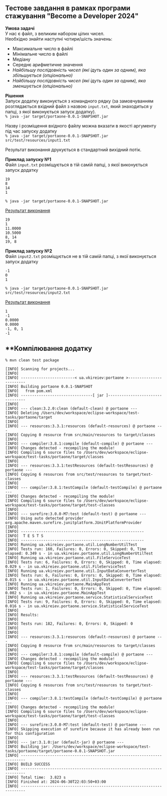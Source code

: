 ## Тестове завдання в рамках програми стажування "Become a Developer 2024"

**Умова задачі**   
У нас є файл, з  великим набором цілих чисел.  
Необхідно знайти наступні чотири/шість значень:
- Максимальне число в файлі 
- Мінімальне число в файлі 
- Медіану 
- Середнє арифметичне значення
- *Найбільшу послідовність чисел (які ідуть один за одним), яка збільшується (опціонально)*
- *Найбільшу послідовність чисел (які ідуть один за одним), яка зменшується (опціонально)*


**Рішення**  
Запуск додатку виконується з командного рядку (за замовчуванням розглядається вхідний файл з назвою `input.txt`, який знаходиться у папці, з якої виконується запуск додатку).  
`% java -jar target/portaone-0.0.1-SNAPSHOT.jar`

Назву і розміщення вхідного файлу можна вказати в якості аргументу під час запуску додатку  
`% java -jar target/portaone-0.0.1-SNAPSHOT.jar src/test/resources/input1.txt`

Результат виконання друкується в стандартний вихідний потік.

**Приклад запуску №1**   
Файл `input.txt` розміщується в тій самій папці, з якої виконується запуск додатку
```
19
8
14
1
```
`% java -jar target/portaone-0.0.1-SNAPSHOT.jar`

<ins>Результат виконання</ins>
```
19
1
11.0000
10.5000
8, 14
19, 8
```

**Приклад запуску №2**   
Файл `input2.txt` розміщується не в тій самій папці, з якої виконується запуск додатку
```
-1
0
1
```
`% java -jar target/portaone-0.0.1-SNAPSHOT.jar src/test/resources/input2.txt`

<ins>Результат виконання</ins>
```
1
-1
0.0000
0.0000
-1, 0, 1
-1
```

## **Компілювання додатку

`% mvn clean test package`

```
[INFO] Scanning for projects...
[INFO] 
[INFO] ------------------------< ua.vkireiev:portaone >------------------------
[INFO] Building portaone 0.0.1-SNAPSHOT
[INFO]   from pom.xml
[INFO] --------------------------------[ jar ]---------------------------------
[INFO] 
[INFO] --- clean:3.2.0:clean (default-clean) @ portaone ---
[INFO] Deleting /Users/dev/workspace/eclipse-workspace/test-tasks/portaone/target
[INFO] 
[INFO] --- resources:3.3.1:resources (default-resources) @ portaone ---
[INFO] Copying 0 resource from src/main/resources to target/classes
[INFO] 
[INFO] --- compiler:3.8.1:compile (default-compile) @ portaone ---
[INFO] Changes detected - recompiling the module!
[INFO] Compiling 6 source files to /Users/dev/workspace/eclipse-workspace/test-tasks/portaone/target/classes
[INFO] 
[INFO] --- resources:3.3.1:testResources (default-testResources) @ portaone ---
[INFO] Copying 6 resources from src/test/resources to target/test-classes
[INFO] 
[INFO] --- compiler:3.8.1:testCompile (default-testCompile) @ portaone ---
[INFO] Changes detected - recompiling the module!
[INFO] Compiling 6 source files to /Users/dev/workspace/eclipse-workspace/test-tasks/portaone/target/test-classes
[INFO] 
[INFO] --- surefire:3.0.0-M7:test (default-test) @ portaone ---
[INFO] Using auto detected provider org.apache.maven.surefire.junitplatform.JUnitPlatformProvider
[INFO] 
[INFO] -------------------------------------------------------
[INFO]  T E S T S
[INFO] -------------------------------------------------------
[INFO] Running ua.vkireiev.portaone.util.LongNumberUtilTest
[INFO] Tests run: 160, Failures: 0, Errors: 0, Skipped: 0, Time elapsed: 0.349 s - in ua.vkireiev.portaone.util.LongNumberUtilTest
[INFO] Running ua.vkireiev.portaone.util.FileServiceTest
[INFO] Tests run: 6, Failures: 0, Errors: 0, Skipped: 0, Time elapsed: 0.029 s - in ua.vkireiev.portaone.util.FileServiceTest
[INFO] Running ua.vkireiev.portaone.util.InputDataConverterTest
[INFO] Tests run: 6, Failures: 0, Errors: 0, Skipped: 0, Time elapsed: 0.015 s - in ua.vkireiev.portaone.util.InputDataConverterTest
[INFO] Running ua.vkireiev.portaone.MainAppTest
[INFO] Tests run: 1, Failures: 0, Errors: 0, Skipped: 0, Time elapsed: 0.002 s - in ua.vkireiev.portaone.MainAppTest
[INFO] Running ua.vkireiev.portaone.service.StatisticalServiceTest
[INFO] Tests run: 9, Failures: 0, Errors: 0, Skipped: 0, Time elapsed: 0.016 s - in ua.vkireiev.portaone.service.StatisticalServiceTest
[INFO] 
[INFO] Results:
[INFO] 
[INFO] Tests run: 182, Failures: 0, Errors: 0, Skipped: 0
[INFO] 
[INFO] 
[INFO] --- resources:3.3.1:resources (default-resources) @ portaone ---
[INFO] Copying 0 resource from src/main/resources to target/classes
[INFO] 
[INFO] --- compiler:3.8.1:compile (default-compile) @ portaone ---
[INFO] Changes detected - recompiling the module!
[INFO] Compiling 6 source files to /Users/dev/workspace/eclipse-workspace/test-tasks/portaone/target/classes
[INFO] 
[INFO] --- resources:3.3.1:testResources (default-testResources) @ portaone ---
[INFO] Copying 6 resources from src/test/resources to target/test-classes
[INFO] 
[INFO] --- compiler:3.8.1:testCompile (default-testCompile) @ portaone ---
[INFO] Changes detected - recompiling the module!
[INFO] Compiling 6 source files to /Users/dev/workspace/eclipse-workspace/test-tasks/portaone/target/test-classes
[INFO] 
[INFO] --- surefire:3.0.0-M7:test (default-test) @ portaone ---
[INFO] Skipping execution of surefire because it has already been run for this configuration
[INFO] 
[INFO] --- jar:3.1.0:jar (default-jar) @ portaone ---
[INFO] Building jar: /Users/dev/workspace/eclipse-workspace/test-tasks/portaone/target/portaone-0.0.1-SNAPSHOT.jar
[INFO] ------------------------------------------------------------------------
[INFO] BUILD SUCCESS
[INFO] ------------------------------------------------------------------------
[INFO] Total time:  3.823 s
[INFO] Finished at: 2024-06-30T22:03:50+03:00
[INFO] ------------------------------------------------------------------------
```